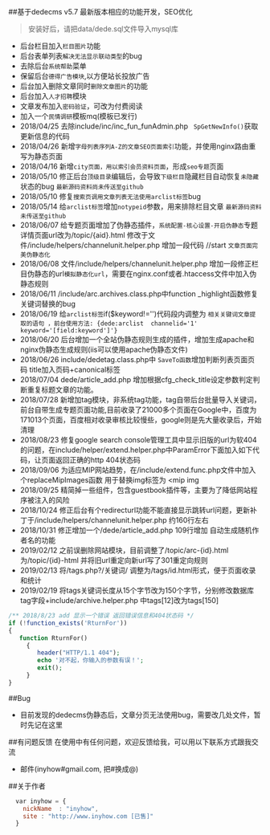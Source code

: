 ##基于dedecms v5.7 最新版本相应的功能开发，SEO优化

> 安装好后，请把data/dede.sql文件导入mysql库
* 后台栏目加入`栏目图片`功能
* 后台表单列表`解决无法显示联动类型`的bug
* 去除后台`系统帮助`菜单
* 保留后台`德得广告模块`,以方便站长投放广告
* 后台加入删除文章同时`删除文章图片`的功能
* 后台加入`人才招聘`模块
* 文章发布加入`密码验证`，可改为付费阅读
* 加入一个`民情调研`模板mq(模板已发行)
* 2018/04/25 去除include/inc/inc_fun_funAdmin.php ` SpGetNewInfo()`获取更新信息的代码
* 2018/04/26 新增`字母列表序列A-Z的文章SEO页面索引`功能，并使用nginx路由重写为静态页面
* 2018/04/16 新增`city页面，用以索引会员资料页面`，形成`seo专题`页面 
* 2018/05/10 修正后台`顶级目录`编辑后，会导致`下级栏目`隐藏栏目自动恢复`未隐藏`状态的bug `最新源码资料尚未传送至github`
* 2018/05/10 修复`搜索页调用文章列表无法使用arclist标签`bug  
* 2018/05/14 给`arclist标签`增加`notypeid`参数，用来排除栏目文章  `最新源码资料未传送至github`
* 2018/06/07 给专题页面增加了伪静态插件，`系统配置-核心设置-开启伪静态`专题详情页面url改为/topic/{aid}.html 修改于文件/include/helpers/channelunit.helper.php   增加一段代码 //start `文章页面完美伪静态化`
* 2018/06/08 文件/include/helpers/channelunit.helper.php   增加一段修正栏目伪静态的url`模拟静态化url`，需要在nginx.conf或者.htaccess文件中加入伪静态规则
* 2018/06/11 /include/arc.archives.class.php中function _highlight函数修复关键词替换的bug
* 2018/06/19 给`arclist标签`if($keyword!='')代码段内调整为 `相关关键词文章提取的语句 ，前台使用方法: {dede:arclist  channelid='1' keyword='[field:keyword']'}`
* 2018/06/20 后台增加一个全站伪静态规则生成的插件，增加生成apache和nginx伪静态生成规则(iis可以使用apache伪静态文件)
* 2018/06/26 include/dedetag.class.php中 `SaveTo函数`增加判断列表页面页码 title加入页码+canonical标签
* 2018/07/04 dede/article_add.php 增加根据cfg_check_title设定参数判定判断重复标题文章的功能。
* 2018/07/28 新增加tag模块，非系统tag功能，tag自带后台批量导入关键词，前台自带生成专题页面功能,目前收录了21000多个页面在Google中，百度为171013个页面，百度相对收录审核比较慢些，google则是先大量收录后，开始清理
* 2018/08/23 修复google search console管理工具中显示旧版的url为软404的问题，在include/helper/extend.helper.php中ParamError下面加入如下代码，让页面返回正确的http 404状态码
* 2018/09/06 为适应MIP网站趋势，在/include/extend.func.php文件中加入个replaceMipImages函数 用于替换img标签为 <mip img
* 2018/09/25 精简掉一些组件，包含guestbook插件等，主要为了降低网站程序被注入的风险
* 2018/10/24 修正后台有个redirecturl功能不能直接显示跳转url问题，更新补丁于/include/helpers/channelunit.helper.php 约160行左右
* 2018/10/31 修正增加一个/dede/article_add.php 109行增加 自动生成随机作者名的功能
* 2019/02/12 之前误删除网站模块，目前调整了/topic/arc-{id}.html 为/topic/{id}-html 并将旧url重定向新url写了301重定向规则
* 2019/02/13 将/tags.php?/关键词/ 调整为/tags/id.html形式，便于页面收录和统计
* 2019/02/19 将tags关键词长度从15个字节改为150个字节，分别修改数据库tag字段+include/archive.helper.php 中tags[12]改为tags[150]
```php
/** 2018/8/23 add 显示一个错误 返回错误信息和404状态码 */
if (!function_exists('RturnFor'))
{
   function RturnFor()
     {
        header("HTTP/1.1 404");
        echo '对不起，你输入的参数有误！';
        exit();
     }
}
```
##Bug

* 目前发现的dedecms伪静态后，文章分页无法使用bug，需要改几处文件，暂时先记在这里

##有问题反馈
在使用中有任何问题，欢迎反馈给我，可以用以下联系方式跟我交流

* 邮件(inyhow#gmail.com, 把#换成@)

##关于作者

```javascript
  var inyhow = {
    nickName  : "inyhow",
    site : "http://www.inyhow.com [已售]"
  }
